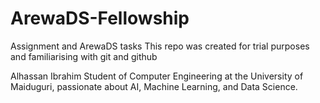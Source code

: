 # ArewaDS-Fellowship
Assignment and ArewaDS tasks
This repo was created for trial purposes and familiarising with git and github 

Alhassan Ibrahim
Student of Computer Engineering at the University of Maiduguri, passionate about AI, Machine Learning, and Data Science.

